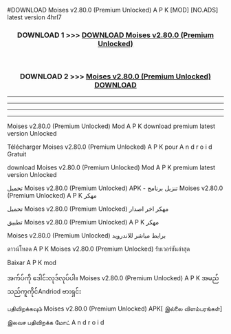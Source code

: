 #DOWNLOAD Moises  v2.80.0 (Premium Unlocked) A P K [MOD] [NO.ADS] latest version 4hrl7



<div align="center">

<h3>DOWNLOAD 1 >>> <a href="https://teeasianyam.web.app?sq=Moises  v2.80.0 (Premium Unlocked)">DOWNLOAD Moises  v2.80.0 (Premium Unlocked) </a></h3><br>

<h3>DOWNLOAD 2 >>> <a href="https://teeasianyam.web.app?sq=Moises  v2.80.0 (Premium Unlocked) ">Moises  v2.80.0 (Premium Unlocked)  DOWNLOAD </a></h3>

</div>


----------------------------------------------------------

----------------------------------------------------------

----------------------------------------------------------

----------------------------------------------------------


Moises  v2.80.0 (Premium Unlocked)  Mod A P K download premium latest version Unlocked

Télécharger Moises  v2.80.0 (Premium Unlocked)  A P K pour A n d r o i d Gratuit

download Moises  v2.80.0 (Premium Unlocked)  Mod A P K premium latest version Unlocked

تحميل Moises  v2.80.0 (Premium Unlocked)  APK - تنزيل برنامج Moises  v2.80.0 (Premium Unlocked)  A P K مهكر

تحميل Moises  v2.80.0 (Premium Unlocked)  مهكر اخر اصدار

تطبيق Moises  v2.80.0 (Premium Unlocked)  A P K مهكر

Moises  v2.80.0 (Premium Unlocked)  برابط مباشر للاندرويد

ดาวน์โหลด A P K Moises  v2.80.0 (Premium Unlocked)  รับเวอร์ชันล่าสุด

Baixar A P K mod

အက်ပ်ကို ဒေါင်းလုဒ်လုပ်ပါ။ Moises  v2.80.0 (Premium Unlocked)  A P K အမည်သည်ကူကိုင်Andriod ဗားရှင်း

பதிவிறக்கவும் Moises  v2.80.0 (Premium Unlocked)  APK[ இல்லை விளம்பரங்கள்] 
 
இலவச பதிவிறக்க மோட் A n d r o i d



